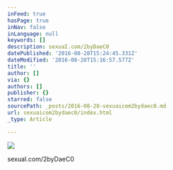 ```yaml
---
inFeed: true
hasPage: true
inNav: false
inLanguage: null
keywords: []
description: sexuaI.com/2byDaeC0
datePublished: '2016-08-28T15:24:45.331Z'
dateModified: '2016-08-28T15:16:57.577Z'
title: ''
author: []
via: {}
authors: []
publisher: {}
starred: false
sourcePath: _posts/2016-08-28-sexuaicom2bydaec0.md
url: sexuaicom2bydaec0/index.html
_type: Article

---
```

![](https://the-grid-user-content.s3-us-west-2.amazonaws.com/430c4cb3-a5c6-413e-bb62-5622f9cc4bd6.jpg)

sexuaI.com/2byDaeC0